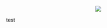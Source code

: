 <p align="center">
<img src="https://github.com/scray/scray/blob/project/edge/projects/edge/.images/jetsonNano2.jpg">
</p>


test
